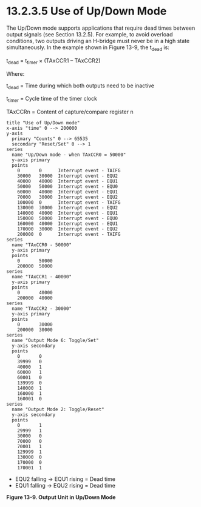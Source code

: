 # 13.2.3.5 Use of Up/Down Mode

The Up/Down mode supports applications that require dead times between output signals (see Section 13.2.5). For example, to avoid overload conditions, two outputs driving an H-bridge must never be in a high state simultaneously. In the example shown in Figure 13-9, the t<sub>dead</sub> is:

t<sub>dead</sub> = t<sub>timer</sub> × (TAxCCR1 – TAxCCR2)

Where:

t<sub>dead</sub> = Time during which both outputs need to be inactive

t<sub>timer</sub> = Cycle time of the timer clock

TAxCCRn = Content of capture/compare register n

<a id="figure-13-9"> </a>

```text
title "Use of Up/Down mode"
x-axis "time" 0 --> 200000
y-axis
  primary "Counts" 0 --> 65535
  secondary "Reset/Set" 0 --> 1
series
  name "Up/Down mode - when TAxCCR0 = 50000"
  y-axis primary
  points
    0       0      Interrupt event - TAIFG
    30000   30000  Interrupt event - EQU2
    40000   40000  Interrupt event - EQU1
    50000   50000  Interrupt event - EQU0
    60000   40000  Interrupt event - EQU1
    70000   30000  Interrupt event - EQU2
    100000  0      Interrupt event - TAIFG
    130000  30000  Interrupt event - EQU2
    140000  40000  Interrupt event - EQU1
    150000  50000  Interrupt event - EQU0
    160000  40000  Interrupt event - EQU1
    170000  30000  Interrupt event - EQU2
    200000  0      Interrupt event - TAIFG
series
  name "TAxCCR0 - 50000"
  y-axis primary
  points
    0       50000
    200000  50000
series
  name "TAxCCR1 - 40000"
  y-axis primary
  points
    0       40000
    200000  40000
series
  name "TAxCCR2 - 30000"
  y-axis primary
  points
    0       30000
    200000  30000
series
  name "Output Mode 6: Toggle/Set"
  y-axis secondary
  points
    0       0
    39999   0
    40000   1
    60000   1
    60001   0
    139999  0
    140000  1
    160000  1
    160001  0
series
  name "Output Mode 2: Toggle/Reset"
  y-axis secondary
  points
    0       1
    29999   1
    30000   0
    70000   0
    70001   1
    129999  1
    130000  0
    170000  0
    170001  1
```

- EQU2 falling -> EQU1 rising = Dead time
- EQU1 falling -> EQU2 rising = Dead time

**Figure 13-9. Output Unit in Up/Down Mode**
